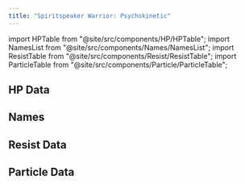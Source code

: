 ```yaml
---
title: "Spiritspeaker Warrior: Psychokinetic"
---
```


import HPTable from "@site/src/components/HP/HPTable";
import NamesList from "@site/src/components/Names/NamesList";
import ResistTable from "@site/src/components/Resist/ResistTable";
import ParticleTable from "@site/src/components/Particle/ParticleTable";

## HP Data

<HPTable item_key="spiritspeakerwarriorpsychokinetic" data_src="enemy" />

## Names

<NamesList item_key="spiritspeakerwarriorpsychokinetic" data_src="enemy" />

## Resist Data

<ResistTable item_key="spiritspeakerwarriorpsychokinetic" data_src="enemy" />

## Particle Data

<ParticleTable item_key="spiritspeakerwarriorpsychokinetic" data_src="enemy" />